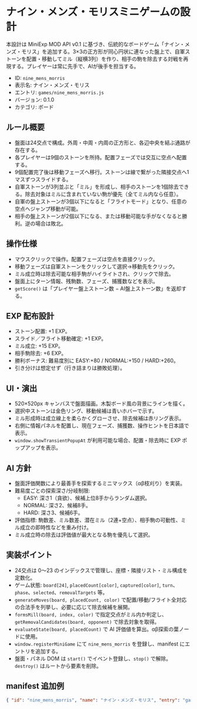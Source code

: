 # ナイン・メンズ・モリスミニゲームの設計

本設計は MiniExp MOD API v0.1 に基づき、伝統的なボードゲーム「ナイン・メンズ・モリス」を追加する。3×3の正方形が同心円状に連なった盤上で、自軍ストーンを配置・移動してミル（縦横3列）を作り、相手の駒を除去する対戦を再現する。プレイヤーは常に先手で、AIが後手を担当する。

- ID: `nine_mens_morris`
- 表示名: ナイン・メンズ・モリス
- エントリ: `games/nine_mens_morris.js`
- バージョン: 0.1.0
- カテゴリ: ボード

## ルール概要
- 盤面は24交点で構成。外周・中周・内周の正方形と、各辺中央を結ぶ通路が存在する。
- 各プレイヤーは9個のストーンを所持。配置フェーズでは交互に空点へ配置する。
- 9個配置完了後は移動フェーズへ移行。ストーンは線で繋がった隣接交点へ1マスずつスライドする。
- 自軍ストーンが3列並ぶと「ミル」を形成し、相手のストーンを1個除去できる。除去対象はミルに含まれていない駒が優先（全てミル内なら任意）。
- 自軍の盤上ストーンが3個以下になると「フライトモード」となり、任意の空点へジャンプ移動が可能。
- 相手の盤上ストーンが2個以下になる、または移動可能な手がなくなると勝利。逆の場合は敗北。

## 操作仕様
- マウスクリックで操作。配置フェーズは空点を直接クリック。
- 移動フェーズは自軍ストーンをクリックして選択→移動先をクリック。
- ミル成立時は除去可能な相手駒がハイライトされ、クリックで除去。
- 盤面上にターン情報、残駒数、フェーズ、捕獲数などを表示。
- `getScore()` は「プレイヤー盤上ストーン数 − AI盤上ストーン数」を返却する。

## EXP 配布設計
- ストーン配置: +1 EXP。
- スライド／フライト移動確定: +1 EXP。
- ミル成立: +15 EXP。
- 相手駒除去: +6 EXP。
- 勝利ボーナス: 難易度別に EASY:+80 / NORMAL:+150 / HARD:+260。
- 引き分けは想定せず（行き詰まりは勝敗処理）。

## UI・演出
- 520×520px キャンバスで盤面描画。木製ボード風の背景にラインを描く。
- 選択中ストーンは金色リング、移動候補は青いホバーで示す。
- ミル形成時は成立線上を柔らかくグローさせ、除去候補は赤リング表示。
- 右側に情報パネルを配置し、現在フェーズ、捕獲数、操作ヒントを日本語で表示。
- `window.showTransientPopupAt` が利用可能な場合、配置・除去時に EXP ポップアップを表示。

## AI 方針
- 盤面評価関数により最善手を探索するミニマックス（αβ枝刈り）を実装。
- 難易度ごとの探索深さ/分岐制限:
  - EASY: 深さ1（貪欲）、候補上位8手からランダム選択。
  - NORMAL: 深さ2、候補8手。
  - HARD: 深さ3、候補6手。
- 評価指標: 駒数差、ミル数差、潜在ミル（2連+空点）、相手駒の可動性、ミル成立の即時性などを重み付け。
- ミル成立時の除去は評価値が最大となる駒を優先して選択。

## 実装ポイント
- 24交点は 0〜23 のインデックスで管理し、座標・隣接リスト・ミル構成を定数化。
- ゲーム状態: `board[24]`, `placedCount[color]`, `captured[color]`, `turn`、`phase`、`selected`、`removalTargets` 等。
- `generateMoves(board, placedCount, color)` で配置/移動/フライト全対応の合法手を列挙し、必要に応じて除去候補を展開。
- `formsMill(board, index, color)` で指定交点がミル内か判定し、`getRemovalCandidates(board, opponent)` で除去対象を取得。
- `evaluateState(board, placedCount)` で AI 評価値を算出。αβ探索の葉ノードに使用。
- `window.registerMiniGame` にて `nine_mens_morris` を登録し、manifest にエントリを追加する。
- 盤面・パネル DOM は `start()` でイベント登録し、`stop()` で解除。`destroy()` はルートから要素を削除。

## manifest 追加例
```json
{ "id": "nine_mens_morris", "name": "ナイン・メンズ・モリス", "entry": "games/nine_mens_morris.js", "version": "0.1.0", "description": "配置+1 / ミル+15 / 勝利ボーナス", "category": "ボード" }
```
